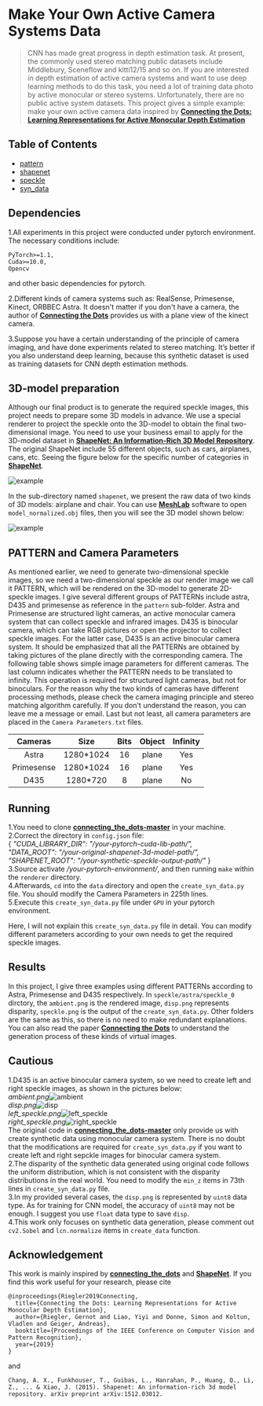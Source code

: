 # Make Your Own Active Camera Systems Data

> CNN has made great progress in depth estimation task. At present, the commonly used stereo matching public datasets include Middlebury, Sceneflow and kitti12/15 and so on. If you are interested in depth estimation of active camera systems and want to use deep learning methods to do this task, you need a lot of training data photo by active monocular or stereo systems. Unfortunately, there are no public active system datasets. This project gives a simple example: make your own active camera data inspired by **[Connecting the Dots: Learning Representations for Active Monocular Depth Estimation](http://www.cvlibs.net/publications/Riegler2019CVPR.pdf)**

## Table of Contents
- [pattern](#pattern)
- [shapenet](#shapenet)
- [speckle](#speckle)
- [syn_data](#syn_data)

## Dependencies
1.All experiments in this project were conducted under pytorch environment. The necessary conditions include:
```
PyTorch>=1.1,
Cuda>=10.0,
Opencv
```
and other basic dependencies for pytorch.

2.Different kinds of camera systems such as: RealSense, Primesense, Kinect, ORBBEC Astra. It doesn't matter if you don't have a camera, the author of **[Connecting the Dots](http://www.cvlibs.net/publications/Riegler2019CVPR.pdf)** provides us with a plane view of the kinect camera.

3.Suppose you have a certain understanding of the principle of camera imaging, and have done experiments related to stereo matching. It’s better if you also understand deep learning, because this synthetic dataset is used as training datasets for CNN depth estimation methods.

## 3D-model preparation
Although our final product is to generate the required speckle images, this project needs to prepare some 3D models in advance. We use a special renderer to project the speckle onto the 3D-model to obtain the final two-dimensional image. You need to use your business email to apply for the 3D-model dataset in **[ShapeNet: An Information-Rich 3D Model Repository](https://arxiv.org/abs/1512.03012)**. The original ShapeNet include 55 different objects, such as cars, airplanes, cans, etc. Seeing the figure below for the specific number of categories in **[ShapeNet](https://arxiv.org/abs/1512.03012)**.

![example](shapenet/shapenet.png)

In the sub-directory named `shapenet`, we present the raw data of two kinds of 3D models: airplane and chair. You can use **[MeshLab](http://www.meshlab.net/)** software to open `model_normalized.obj` files, then you will see the 3D model shown below:

![example](shapenet/obj_example.png)

## PATTERN and Camera Parameters
As mentioned earlier, we need to generate two-dimensional speckle images, so we need a two-dimensional speckle as our render image we call it PATTERN, which will be rendered on the 3D-model to generate 2D-speckle images. I give several different groups of PATTERNs include astra, D435 and primesense as reference in the `pattern` sub-folder. Astra and Primesense are structured light cameras, an active monocular camera system that can collect speckle and infrared images. D435 is binocular camera, which can take RGB pictures or open the projector to collect speckle images. For the latter case, D435 is an active binocular camera system. It should be emphasized that all the PATTERNs are obtained by taking pictures of the plane directly with the corresponding camera. The following table shows simple image parameters for different cameras. The last column indicates whether the PATTERN needs to be translated to infinity. This operation is required for structured light cameras, but not for binoculars. For the reason why the two kinds of cameras have different processing methods, please check the camera imaging principle and stereo matching algorithm carefully. If you don't understand the reason, you can leave me a message or email. Last but not least, all camera parameters are placed in the `Camera Parameters.txt` files.

Cameras|Size|Bits|Object|Infinity
:---:|:---:|:---:|:---:|:---:
Astra|1280*1024|16|plane|Yes
Primesense|1280*1024|16|plane|Yes
D435|1280*720|8|plane|No  


## Running
1.You need to clone **[connecting_the_dots-master](https://github.com/autonomousvision/connecting_the_dots)** in your machine.  
2.Correct the directory in `config.json` file:  
{
  *"CUDA_LIBRARY_DIR": "/your-pytorch-cuda-lib-path/",  
"DATA_ROOT": "/your-original-shapenet-3d-model-path/",  
"SHAPENET_ROOT": "/your-synthetic-speckle-output-path/"*
}  
3.Source activate */your-pytorch-environment/*, and then running `make` within the `renderer` directory.  
4.Afterwards, `cd` into the `data` directory and open the `create_syn_data.py` file. You should modify the Camera Parameters in 225th lines.  
5.Execute this `create_syn_data.py` file under `GPU` in your pytorch environment.

Here, I will not explain this `create_syn_data.py` file in detail. You can modify different parameters according to your own needs to get the required speckle images.

## Results
In this project, I give three examples using different PATTERNs according to Astra, Primesense and D435 respectively. In `speckle/astra/speckle_0` dirctory, the `ambient.png` is the rendered image,
`disp.png` represents disparity, `speckle.png` is the output of the `create_syn_data.py`. Other folders are the same as this, so there is no need to make redundant explanations. You can also read the paper **[Connecting the Dots](http://www.cvlibs.net/publications/Riegler2019CVPR.pdf)** to understand the generation process of these kinds of virtual images.

## Cautious
1.D435 is an active binocular camera system, so we need to create left and right speckle images, as shown in the pictures below:  
*ambient.png*![ambient](speckle/d435/speckle_0/ambient.png)  
*disp.png*![disp](speckle/d435/speckle_0/disp.png)  
*left_speckle.png*![left_speckle](speckle/d435/speckle_0/left_speckle.png)  
*right_speckle.png*![right_speckle](speckle/d435/speckle_0/right_speckle.png)  
The original code in **[connecting_the_dots-master](https://github.com/autonomousvision/connecting_the_dots)** only provide us with create synthetic data using monocular camera system. There is no doubt that the modifications are required for `create_syn_data.py` if you want to create left and right sepckle images for binocular camera system.  
2.The disparity of the synthetic data generated using original code follows the uniform distribution, which is not consistent with the disparity distributions in the real world. You need to modify the `min_z` items in 73th lines in `create_syn_data.py` file.   
3.In my provided several cases, the `disp.png` is represented by `uint8` data type. As for training for CNN model, the accuracy of `uint8` may not be enough. I suggest you use `float` data type to save `disp`.  
4.This work only focuses on synthetic data generation, please comment out `cv2.Sobel` and `lcn.normalize` items in `create_data` function.

## Acknowledgement
This work is mainly inspired by **[connecting_the_dots](https://github.com/autonomousvision/connecting_the_dots)** and **[ShapeNet](https://arxiv.org/abs/1512.03012)**. If you find this work useful for your research, please cite
```
@inproceedings{Riegler2019Connecting,
  title={Connecting the Dots: Learning Representations for Active Monocular Depth Estimation},
  author={Riegler, Gernot and Liao, Yiyi and Donne, Simon and Koltun, Vladlen and Geiger, Andreas},
  booktitle={Proceedings of the IEEE Conference on Computer Vision and Pattern Recognition},
  year={2019}
}
```
and 
```
Chang, A. X., Funkhouser, T., Guibas, L., Hanrahan, P., Huang, Q., Li, Z., ... & Xiao, J. (2015). Shapenet: An information-rich 3d model repository. arXiv preprint arXiv:1512.03012.
```
